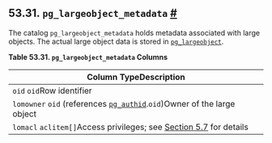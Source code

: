 ## 53.31. `pg_largeobject_metadata` [#](#CATALOG-PG-LARGEOBJECT-METADATA)

The catalog `pg_largeobject_metadata` holds metadata associated with large objects. The actual large object data is stored in [`pg_largeobject`](catalog-pg-largeobject "53.30. pg_largeobject").

**Table 53.31. `pg_largeobject_metadata` Columns**

| Column TypeDescription                                                                                               |
| -------------------------------------------------------------------------------------------------------------------- |
| `oid` `oid`Row identifier                                                                                            |
| `lomowner` `oid` (references [`pg_authid`](catalog-pg-authid "53.8. pg_authid").`oid`)Owner of the large object |
| `lomacl` `aclitem[]`Access privileges; see [Section 5.7](ddl-priv "5.7. Privileges") for details                |